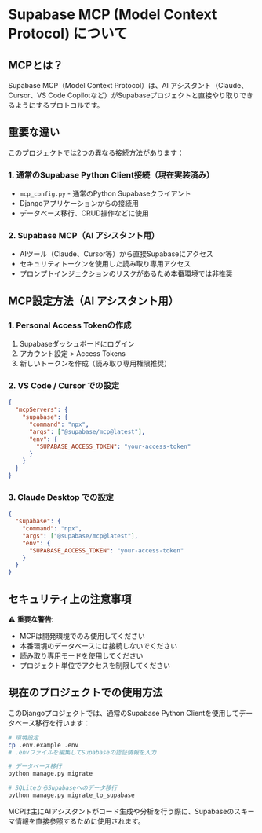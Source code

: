 # Supabase MCP (Model Context Protocol) について

## MCPとは？

Supabase MCP（Model Context Protocol）は、AI アシスタント（Claude、Cursor、VS Code Copilotなど）がSupabaseプロジェクトと直接やり取りできるようにするプロトコルです。

## 重要な違い

このプロジェクトでは2つの異なる接続方法があります：

### 1. 通常のSupabase Python Client接続（現在実装済み）
- `mcp_config.py` - 通常のPython Supabaseクライアント
- Djangoアプリケーションからの接続用
- データベース移行、CRUD操作などに使用

### 2. Supabase MCP（AI アシスタント用）
- AIツール（Claude、Cursor等）から直接Supabaseにアクセス
- セキュリティトークンを使用した読み取り専用アクセス
- プロンプトインジェクションのリスクがあるため本番環境では非推奨

## MCP設定方法（AI アシスタント用）

### 1. Personal Access Tokenの作成
1. Supabaseダッシュボードにログイン
2. アカウント設定 > Access Tokens
3. 新しいトークンを作成（読み取り専用権限推奨）

### 2. VS Code / Cursor での設定
```json
{
  "mcpServers": {
    "supabase": {
      "command": "npx",
      "args": ["@supabase/mcp@latest"],
      "env": {
        "SUPABASE_ACCESS_TOKEN": "your-access-token"
      }
    }
  }
}
```

### 3. Claude Desktop での設定
```json
{
  "supabase": {
    "command": "npx",
    "args": ["@supabase/mcp@latest"],
    "env": {
      "SUPABASE_ACCESS_TOKEN": "your-access-token"
    }
  }
}
```

## セキュリティ上の注意事項

⚠️ **重要な警告**:
- MCPは開発環境でのみ使用してください
- 本番環境のデータベースには接続しないでください
- 読み取り専用モードを使用してください
- プロジェクト単位でアクセスを制限してください

## 現在のプロジェクトでの使用方法

このDjangoプロジェクトでは、通常のSupabase Python Clientを使用してデータベース移行を行います：

```bash
# 環境設定
cp .env.example .env
# .envファイルを編集してSupabaseの認証情報を入力

# データベース移行
python manage.py migrate

# SQLiteからSupabaseへのデータ移行
python manage.py migrate_to_supabase
```

MCPは主にAIアシスタントがコード生成や分析を行う際に、Supabaseのスキーマ情報を直接参照するために使用されます。